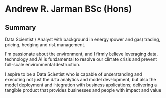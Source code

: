 # Andrew R. Jarman BSc (Hons)

## Summary
Data Scientist / Analyst with background in energy (power and gas) trading, pricing, hedging and risk management.

I'm passionate about the environment, and I firmly believe leveraging data, technology and AI is fundamental to resolve our climate crisis and prevent full-scale environmental destruction.

I aspire to be a Data Scientist who is capable of understanding and executing not just the data analytics and model development, but also the model deployment and integration with business applications; delivering a tangible product that provides businesses and people with impact and value
